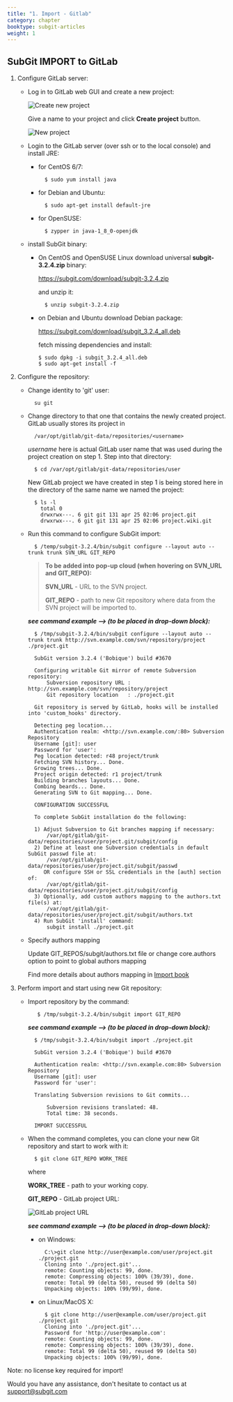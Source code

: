 ```yaml
---
title: "1. Import - Gitlab"
category: chapter
booktype: subgit-articles
weight: 1
---
```

## SubGit IMPORT to GitLab

1. Configure GitLab server:

    - Log in to GitLab web GUI and create a new project:

        ![Create new project](GitLab_New_project.png)

        Give a name to your project and click **Create project** button. 

        ![New project](GitLab_Created_Project.png)
    
    - Login to the GitLab server (over ssh or to the local console) and install JRE:

        - for CentOS 6/7:

                $ sudo yum install java

        - for Debian and Ubuntu:

                $ sudo apt-get install default-jre
              
        - for OpenSUSE:
        
                $ zypper in java-1_8_0-openjdk

    - install SubGit binary:
    
        - On CentOS and OpenSUSE Linux download universal **subgit-3.2.4.zip** binary:

            https://subgit.com/download/subgit-3.2.4.zip
                
            and unzip it:
            
                $ unzip subgit-3.2.4.zip
                
        - on Debian and Ubuntu download Debian package:

            https://subgit.com/download/subgit_3.2.4_all.deb

            fetch missing dependencies and install:

              $ sudo dpkg -i subgit_3.2.4_all.deb
              $ sudo apt-get install -f


2. Configure the repository:
    
    - Change identity to 'git' user:

            su git

    - Change directory to that one that contains the newly created project. GitLab usually stores its project in

            /var/opt/gitlab/git-data/repositories/<username>

        *username* here is actual GitLab user name that was used during the project creation on step 1.
        Step into that directory:

            $ cd /var/opt/gitlab/git-data/repositories/user

        New GitLab project we have created in step 1 is being stored here in the directory of the same name we named the project:

            $ ls -l
              total 0
              drwxrwx---. 6 git git 131 apr 25 02:06 project.git
              drwxrwx---. 6 git git 131 apr 25 02:06 project.wiki.git
        
    - Run this command to configure SubGit import:

            $ /temp/subgit-3.2.4/bin/subgit configure --layout auto --trunk trunk SVN_URL GIT_REPO

       > **To be added into pop-up cloud (when hovering on SVN_URL and GIT_REPO):**
       > 
       > **SVN_URL** - URL to the SVN project.
       > 
       > **GIT_REPO** - path to new Git repository where data from the SVN project will be imported to.
            
       ***see command example --> (to be placed in drop-down block):***

            $ /tmp/subgit-3.2.4/bin/subgit configure --layout auto --trunk trunk http://svn.example.com/svn/repository/project ./project.git

            SubGit version 3.2.4 ('Bobique') build #3670

            Configuring writable Git mirror of remote Subversion repository:
                Subversion repository URL : http://svn.example.com/svn/repository/project
                Git repository location   : ./project.git

            Git repository is served by GitLab, hooks will be installed into 'custom_hooks' directory.

            Detecting peg location...
            Authentication realm: <http://svn.example.com/:80> Subversion Repository
            Username [git]: user
            Password for 'user':
            Peg location detected: r48 project/trunk
            Fetching SVN history... Done.
            Growing trees... Done.
            Project origin detected: r1 project/trunk
            Building branches layouts... Done.
            Combing beards... Done.
            Generating SVN to Git mapping... Done.

            CONFIGURATION SUCCESSFUL

            To complete SubGit installation do the following:

            1) Adjust Subversion to Git branches mapping if necessary:
                /var/opt/gitlab/git-data/repositories/user/project.git/subgit/config
            2) Define at least one Subversion credentials in default SubGit passwd file at:
                /var/opt/gitlab/git-data/repositories/user/project.git/subgit/passwd
               OR configure SSH or SSL credentials in the [auth] section of:
                /var/opt/gitlab/git-data/repositories/user/project.git/subgit/config
            3) Optionally, add custom authors mapping to the authors.txt file(s) at:
                /var/opt/gitlab/git-data/repositories/user/project.git/subgit/authors.txt
            4) Run SubGit 'install' command:
                subgit install ./project.git

    - Specify authors mapping

        Update GIT_REPOS/subgit/authors.txt file or change core.authors option to point to global authors mapping

        Find more details about authors mapping in [Import book](https://subgit.com/import-book.html#20)

3. Perform import and start using new Git repository:

    - Import repository by the command:

             $ /tmp/subgit-3.2.4/bin/subgit import GIT_REPO

       ***see command example --> (to be placed in drop-down block):***

            $ /tmp/subgit-3.2.4/bin/subgit import ./project.git

            SubGit version 3.2.4 ('Bobique') build #3670

            Authentication realm: <http://svn.example.com:80> Subversion Repository
            Username [git]: user
            Password for 'user': 

            Translating Subversion revisions to Git commits...

                Subversion revisions translated: 48.
                Total time: 38 seconds.

            IMPORT SUCCESSFUL

    - When the command completes, you can clone your new Git repository and start to work with it:

            $ git clone GIT_REPO WORK_TREE

        where

        **WORK_TREE** - path to your working copy.

        **GIT_REPO** - GitLab project URL:

        ![GitLab project URL](GitLab_project_URL.png)
          
        ***see command example --> (to be placed in drop-down block):***

        - on Windows:

                C:\>git clone http://user@example.com/user/project.git ./project.git
                Cloning into './project.git'...
                remote: Counting objects: 99, done.
                remote: Compressing objects: 100% (39/39), done.
                remote: Total 99 (delta 50), reused 99 (delta 50)
                Unpacking objects: 100% (99/99), done.

        - on Linux/MacOS X:

                $ git clone http://user@example.com/user/project.git ./project.git
                Cloning into './project.git'...
                Password for 'http://user@example.com': 
                remote: Counting objects: 99, done.
                remote: Compressing objects: 100% (39/39), done.
                remote: Total 99 (delta 50), reused 99 (delta 50)
                Unpacking objects: 100% (99/99), done.

Note: no license key required for import!

Would you have any assistance, don't hesitate to contact us at support@subgit.com